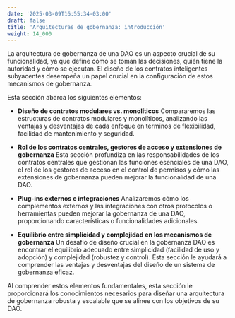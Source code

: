 ```yaml
---
date: '2025-03-09T16:55:34-03:00'
draft: false
title: 'Arquitecturas de gobernanza: introducción'
weight: 14_000
---
```


La arquitectura de gobernanza de una DAO es un aspecto crucial de su funcionalidad, ya que define cómo se toman las decisiones, quién tiene la autoridad y cómo se ejecutan. El diseño de los contratos inteligentes subyacentes desempeña un papel crucial en la configuración de estos mecanismos de gobernanza.

Esta sección abarca los siguientes elementos:

- **Diseño de contratos modulares vs. monolíticos**
    Compararemos las estructuras de contratos modulares y monolíticos, analizando las ventajas y desventajas de cada enfoque en términos de flexibilidad, facilidad de mantenimiento y seguridad.

- **Rol de los contratos centrales, gestores de acceso y extensiones de gobernanza**
    Esta sección profundiza en las responsabilidades de los contratos centrales que gestionan las funciones esenciales de una DAO, el rol de los gestores de acceso en el control de permisos y cómo las extensiones de gobernanza pueden mejorar la funcionalidad de una DAO.

- **Plug-ins externos e integraciones**
    Analizaremos cómo los complementos externos y las integraciones con otros protocolos o herramientas pueden mejorar la gobernanza de una DAO, proporcionando características o funcionalidades adicionales.

- **Equilibrio entre simplicidad y complejidad en los mecanismos de gobernanza**
    Un desafío de diseño crucial en la gobernanza DAO es encontrar el equilibrio adecuado entre simplicidad (facilidad de uso y adopción) y complejidad (robustez y control). Esta sección le ayudará a comprender las ventajas y desventajas del diseño de un sistema de gobernanza eficaz.

Al comprender estos elementos fundamentales, esta sección le proporcionará los conocimientos necesarios para diseñar una arquitectura de gobernanza robusta y escalable que se alinee con los objetivos de su DAO.